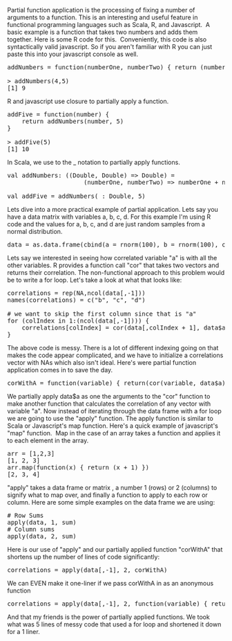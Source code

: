 Partial function application is the processing of fixing a number of arguments to a function. This is an interesting and useful feature in functional programming languages such as Scala, R, and Javascript.  A basic example is a function that takes two numbers and adds them together. Here is some R code for this.  Conveniently, this code is also syntactically valid javascript. So if you aren't familiar with R you can just paste this into your javascript console as well.
<pre>addNumbers = function(numberOne, numberTwo) { return (numberOne + numberTwo) }

&gt; addNumbers(4,5)
[1] 9</pre>
R and javascript use closure to partially apply a function.
<pre>addFive = function(number) {
	return addNumbers(number, 5) 
}

&gt; addFive(5)
[1] 10</pre>
In Scala, we use to the _ notation to partially apply functions.
<pre>val addNumbers: ((Double, Double) =&gt; Double) = 
                     (numberOne, numberTwo) =&gt; numberOne + numberTwo

val addFive = addNumbers(_: Double, 5)</pre>
Lets dive into a more practical example of partial application. Lets say you have a data matrix with variables a, b, c, d. For this example I'm using R code and the values for a, b, c, and d are just random samples from a normal distribution.
<pre>data = as.data.frame(cbind(a = rnorm(100), b = rnorm(100), c = rnorm(100), d = rnorm(100)))</pre>
Lets say we interested in seeing how correlated variable "a" is with all the other variables. R provides a function call "cor" that takes two vectors and returns their correlation. The non-functional approach to this problem would be to write a for loop. Let's take a look at what that looks like:
<pre>correlations = rep(NA,ncol(data[,-1]))
names(correlations) = c("b", "c", "d")

# we want to skip the first column since that is "a"
for (colIndex in 1:(ncol(data[,-1]))) { 
	correlations[colIndex] = cor(data[,colIndex + 1], data$a)
}</pre>
The above code is messy. There is a lot of different indexing going on that makes the code appear complicated, and we have to initialize a correlations vector with NAs which also isn't ideal. Here's were partial function application comes in to save the day.
<pre>corWithA = function(variable) { return(cor(variable, data$a)) }</pre>
We partially apply data$a as one the arguments to the "cor" function to make another function that calculates the correlation of any vector with variable "a". Now instead of iterating through the data frame with a for loop we are going to use the "apply" function. The apply function is similar to Scala or Javascript's map function. Here's a quick example of javascript's "map" function.  Map in the case of an array takes a function and applies it to each element in the array.
<pre>arr = [1,2,3]
[1, 2, 3]
arr.map(function(x) { return (x + 1) })
[2, 3, 4]</pre>
"apply" takes a data frame or matrix , a number 1 (rows) or 2 (columns) to signify what to map over, and finally a function to apply to each row or column. Here are some simple examples on the data frame we are using:
<pre># Row Sums
apply(data, 1, sum)
# Column sums
apply(data, 2, sum)</pre>
Here is our use of "apply" and our partially applied function "corWithA" that shortens up the number of lines of code significantly:
<pre>correlations = apply(data[,-1], 2, corWithA)</pre>
We can EVEN make it one-liner if we pass corWithA in as an anonymous function
<pre>correlations = apply(data[,-1], 2, function(variable) { return cor(variable, data$a) })</pre>
And that my friends is the power of partially applied functions. We took what was 5 lines of messy code that used a for loop and shortened it down for a 1 liner.
